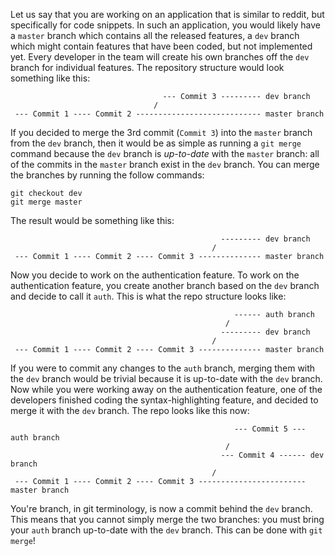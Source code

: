Let us say that you are working on an application that is similar to reddit, but specifically for code snippets. In such an application, you would likely have a `master` branch which contains all the released features, a `dev` branch which might contain features that have been coded, but not implemented yet. Every developer in the team will create his own branches off the `dev` branch for individual features. The repository structure would look something like this:
                               
```
                                  --- Commit 3 --------- dev branch 
                                /
 --- Commit 1 ---- Commit 2 ---------------------------- master branch
```

If you decided to merge the 3rd commit (`Commit 3`) into the `master` branch from the `dev` branch, then it would be as simple as running a `git merge` command because the `dev` branch is *up-to-date* with the `master` branch: all of the commits in the `master` branch exist in the `dev` branch. You can merge the branches by running the follow commands:
```
git checkout dev
git merge master
```
The result would be something like this:

```
                                               --------- dev branch 
                                             /
 --- Commit 1 ---- Commit 2 ---- Commit 3 -------------- master branch
```

Now you decide to work on the authentication feature. To work on the authentication feature, you create another branch based on the `dev` branch and decide to call it `auth`. This is what the repo structure looks like:

```
                                                  ------ auth branch
                                                /
                                               --------- dev branch 
                                             /
 --- Commit 1 ---- Commit 2 ---- Commit 3 -------------- master branch
```

If you were to commit any changes to the `auth` branch, merging them with the `dev` branch would be trivial because it is up-to-date with the `dev` branch. Now while you were working away on the authentication feature, one of the developers finished coding the syntax-highlighting feature, and decided to merge it with the `dev` branch. The repo looks like this now:

```
                                                  --- Commit 5 --- auth branch
                                                /
                                               --- Commit 4 ------ dev branch 
                                             /
 --- Commit 1 ---- Commit 2 ---- Commit 3 ------------------------ master branch
```

You're branch, in git terminology, is now a commit behind the `dev` branch. This means that you cannot simply merge the two branches: you must bring your `auth` branch up-to-date with the `dev` branch. This can be done with `git merge`!
